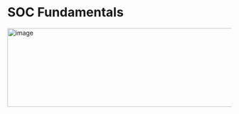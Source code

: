 # SOC Fundamentals

<img width="875" height="178" alt="image" src="https://github.com/user-attachments/assets/ac0e09fa-2956-4de6-a41f-6b9e733b505b" />

